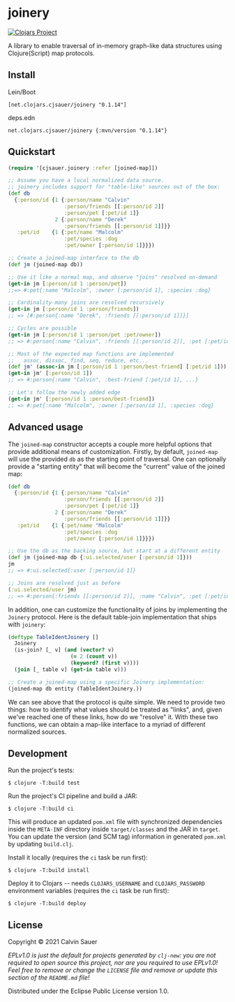# joinery

[![Clojars Project](https://img.shields.io/clojars/v/net.clojars.cjsauer/joinery.svg)](https://clojars.org/net.clojars.cjsauer/joinery)

A library to enable traversal of in-memory graph-like data structures using Clojure(Script)
map protocols.

## Install

Lein/Boot

```
[net.clojars.cjsauer/joinery "0.1.14"]
```

deps.edn

```
net.clojars.cjsauer/joinery {:mvn/version "0.1.14"}
```

## Quickstart

```clojure
(require '[cjsauer.joinery :refer [joined-map]])

;; Assume you have a local normalized data source.
;; joinery includes support for "table-like" sources out of the box:
(def db
  {:person/id {1 {:person/name "Calvin"
                  :person/friends [[:person/id 2]]
                  :person/pet [:pet/id 1]}
               2 {:person/name "Derek"
                  :person/friends [[:person/id 1]]}}
   :pet/id    {1 {:pet/name "Malcolm"
                  :pet/species :dog
                  :pet/owner [:person/id 1]}}})

;; Create a joined-map interface to the db
(def jm (joined-map db))

;; Use it like a normal map, and observe "joins" resolved on-demand
(get-in jm [:person/id 1 :person/pet])
;;=> #:pet{:name "Malcolm", :owner [:person/id 1], :species :dog}

;; Cardinality-many joins are resolved recursively
(get-in jm [:person/id 1 :person/friends])
;; => [#:person{:name "Derek", :friends [[:person/id 1]]}]

;; Cycles are possible
(get-in jm [:person/id 1 :person/pet :pet/owner])
;; => #:person{:name "Calvin", :friends [[:person/id 2]], :pet [:pet/id 1]}

;; Most of the expected map functions are implemented
;;   assoc, dissoc, find, seq, reduce, etc...
(def jm' (assoc-in jm [:person/id 1 :person/best-friend] [:pet/id 1]))
(get-in jm' [:person/id 1])
;; => #:person{:name "Calvin", :best-friend [:pet/id 1], ...}

;; Let's follow the newly added edge
(get-in jm' [:person/id 1 :person/best-friend])
;; => #:pet{:name "Malcolm", :owner [:person/id 1], :species :dog}
```

## Advanced usage

The `joined-map` constructor accepts a couple more helpful options that provide
additional means of customization. Firstly, by default, `joined-map` will use
the provided `db` as the starting point of traversal. One can optionally provide
a "starting entity" that will become the "current" value of the joined map:

```clojure
(def db
  {:person/id {1 {:person/name "Calvin"
                  :person/friends [[:person/id 2]]
                  :person/pet [:pet/id 1]}
               2 {:person/name "Derek"
                  :person/friends [[:person/id 1]]}}
   :pet/id    {1 {:pet/name "Malcolm"
                  :pet/species :dog
                  :pet/owner [:person/id 1]}}})

;; Use the db as the backing source, but start at a different entity
(def jm (joined-map db {:ui.selected/user [:person/id 1]}))
jm
;; => #:ui.selected{:user [:person/id 1]}

;; Joins are resolved just as before
(:ui.selected/user jm)
;; => #:person{:friends [[:person/id 2]], :name "Calvin", :pet [:pet/id 1]}
```

In addition, one can customize the functionality of joins by implementing the
`Joinery` protocol. Here is the default table-join implementation that ships
with `joinery`:

```clojure
(deftype TableIdentJoinery []
  Joinery
  (is-join? [_ v] (and (vector? v)
                    (= 2 (count v))
                    (keyword? (first v))))
  (join [_ table v] (get-in table v)))

;; Create a joined-map using a specific Joinery implementation:
(joined-map db entity (TableIdentJoinery.))
```

We can see above that the protocol is quite simple. We need to provide two things:
how to identify what values should be treated as "links", and, given we've reached
one of these links, how do we "resolve" it. With these two functions, we can obtain
a map-like interface to a myriad of different normalized sources.

## Development

Run the project's tests:

    $ clojure -T:build test

Run the project's CI pipeline and build a JAR:

    $ clojure -T:build ci

This will produce an updated `pom.xml` file with synchronized dependencies
inside the `META-INF` directory inside `target/classes` and the JAR in `target`.
You can update the version (and SCM tag) information in generated `pom.xml` by
updating `build.clj`.

Install it locally (requires the `ci` task be run first):

    $ clojure -T:build install

Deploy it to Clojars -- needs `CLOJARS_USERNAME` and `CLOJARS_PASSWORD` environment
variables (requires the `ci` task be run first):

    $ clojure -T:build deploy

## License

Copyright © 2021 Calvin Sauer

_EPLv1.0 is just the default for projects generated by `clj-new`: you are not_
_required to open source this project, nor are you required to use EPLv1.0!_
_Feel free to remove or change the `LICENSE` file and remove or update this_
_section of the `README.md` file!_

Distributed under the Eclipse Public License version 1.0.
